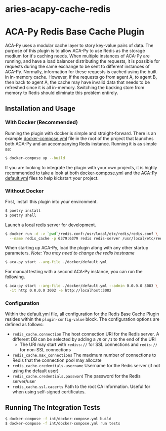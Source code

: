 # aries-acapy-cache-redis
ACA-Py Redis Base Cache Plugin
=======================================

ACA-Py uses a modular cache layer to story key-value pairs of data. The purpose
of this plugin is to allow ACA-Py to use Redis as the storage medium for it's
caching needs. When multiple instances of ACA-Py are running, and have a load
balancer distributing the requests, it is possible for requests during the same
exchange to be sent to different instances of ACA-Py. Normally, information for
these requests is cached using the built-in in-memory cache. However, if the
requests go from agent A, to agent B, then back to agent A, the cache may have
invalid data that needs to be refreshed since it is all in-memory. Switching
the backing store from memory to Redis should eliminate this problem entirely.

## Installation and Usage

### With Docker (Recommended)
Running the plugin with docker is simple and straight-forward. There is an
example [docker-compose.yml](./docker-compose.yml) file in the root of the
project that launches both ACA-Py and an accompanying Redis instance. Running
it is as simple as:

```sh
$ docker-compose up --build
```

If you are looking to integrate the plugin with your own projects, it is highly
recommended to take a look at both [docker-compose.yml](./docker-compose.yml)
and the [ACA-Py default.yml](./docker/default.yml) files to help kickstart your
project.

### Without Docker

First, install this plugin into your environment.

```sh
$ poetry install
$ poetry shell
```

Launch a local redis server for development.

```sh
$ docker run -d -v `pwd`/redis.conf:/usr/local/etc/redis/redis.conf \
  --name redis_cache -p 6379:6379 redis redis-server /usr/local/etc/redis/
```

When starting up ACA-Py, load the plugin along with any other startup
parameters. *Note: You may need to change the redis hostname*

```sh
$ aca-py start --arg-file ./docker/default.yml
```

For manual testing with a second ACA-Py instance, you can run the following.

```sh
$ aca-py start --arg-file ./docker/default.yml --admin 0.0.0.0 3003 \
  -it http 0.0.0.0 3002 -e http://localhost:3002 
```

### Configuration
Within the [default.yml](./docker/default.yml) file, all configuration for the
Redis Base Cache Plugin resides within the `plugin-config-value` block. The
configuration options are defined as follows:
 - `redis_cache.connection` The host connection URI for the Redis server. A
	 different DB can be selected by adding a `/0` or `/1` to the end of the URI
	 - The URI may start with `rediss://` for SSL connections and `redis://` for
		 non-SSL connections
 - `redis_cache.max_connections` The maximum number of connections to Redis
	 that the connection pool may allocate
 - `redis_cache.credentials.username` Username for the Redis server (if not
	 using the default user)
 - `redis_cache.credentials.password` The password for the Redis server/user
 - `redis_cache.ssl.cacerts` Path to the root CA information. Useful for when
	 using self-signed certificates.

## Running The Integration Tests

```sh
$ docker-compose -f int/docker-compose.yml build
$ docker-compose -f int/docker-compose.yml run tests
```
